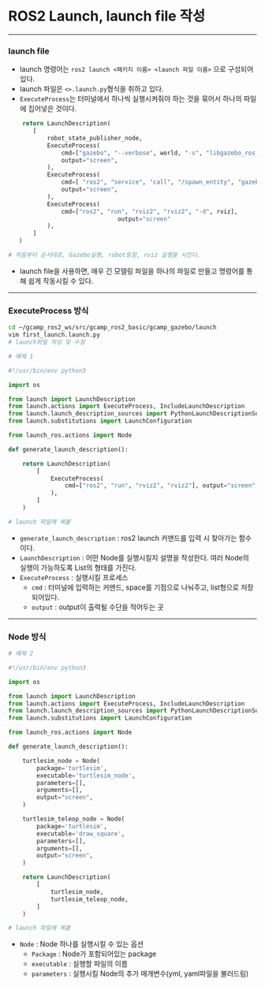 # ROS2 Launch, launch file 작성

-----------------------------
### launch file
 - launch 명령어는 `ros2 launch <패키지 이름> <launch 파일 이름>` 으로 구성되어있다.
 - launch 파일은 `<>.launch.py`형식을 취하고 있다.
 - `ExecuteProcess`는 터미널에서 하나씩 실행시켜줘야 하는 것을 묶어서 하나의 파일에 집어넣은 것이다.

 ```python
     return LaunchDescription(
        [
            robot_state_publisher_node,
            ExecuteProcess(
                cmd=["gazebo", "--verbose", world, "-s", "libgazebo_ros_factory.so"],
                output="screen",
            ),
            ExecuteProcess(
                cmd=[ "ros2", "service", "call", "/spawn_entity", "gazebo_msgs/SpawnEntity", spwan_args ],
                output="screen",
            ),
            ExecuteProcess(
                cmd=["ros2", "run", "rviz2", "rviz2", "-d", rviz], 
								output="screen"
            ),
        ]
    )

# 처음부터 순서대로, Gazebo실행, robot등장, rviz 실행을 시킨다.
 ```

 - launch file을 사용하면, 매우 긴 모델링 파일을 하나의 파일로 만들고 명령어를 통해 쉽게 작동시킬 수 있다.

--------------------------------------
### ExecuteProcess 방식

```bash
cd ~/gcamp_ros2_ws/src/gcamp_ros2_basic/gcamp_gazebo/launch
vim first_launch.launch.py
# launch파일 작성 및 수정
```

```python
# 예제 1

#!/usr/bin/env python3

import os

from launch import LaunchDescription
from launch.actions import ExecuteProcess, IncludeLaunchDescription
from launch.launch_description_sources import PythonLaunchDescriptionSource
from launch.substitutions import LaunchConfiguration

from launch_ros.actions import Node

def generate_launch_description():

    return LaunchDescription(
        [
            ExecuteProcess(
                cmd=["ros2", "run", "rviz2", "rviz2"], output="screen"
            ),
        ]
    )

# launch 파일에 복붙
```

 - `generate_launch_description` : ros2 launch 커맨드를 입력 시 찾아가는 함수이다.
 - `LaunchDescription` : 어떤 Node를 실행시킬지 설명을 작성한다. 여러 Node의 실행이 가능하도록 List의 형태를 가진다.
 - `ExecuteProcess` : 실행시킬 프로세스
    -  `cmd` : 터미널에 입력하는 커맨드, space를 기점으로 나눠주고, list형으로 저장되어있다.
    -  `output` : output이 출력될 수단을 적어두는 곳

---------------------------------------
### Node 방식

```python
# 예제 2

#!/usr/bin/env python3

import os

from launch import LaunchDescription
from launch.actions import ExecuteProcess, IncludeLaunchDescription
from launch.launch_description_sources import PythonLaunchDescriptionSource
from launch.substitutions import LaunchConfiguration

from launch_ros.actions import Node

def generate_launch_description():

    turtlesim_node = Node(
        package='turtlesim',
        executable='turtlesim_node',
        parameters=[],
        arguments=[],
        output="screen",
    )

    turtlesim_teleop_node = Node(
        package='turtlesim',
        executable='draw_square',
        parameters=[],
        arguments=[],
        output="screen",
    )

    return LaunchDescription(
        [
            turtlesim_node,
            turtlesim_teleop_node,
        ]
    )

# launch 파일에 복붙
```
 
 - `Node` : Node 하나를 실행시킬 수 있는 옵션
    - `Package` : Node가 포함되어있는 package
    - `executable` : 실행할 파일의 이름
    - `parameters` : 실행시킬 Node의 추가 매개변수(yml, yaml파일을 불러드림)

